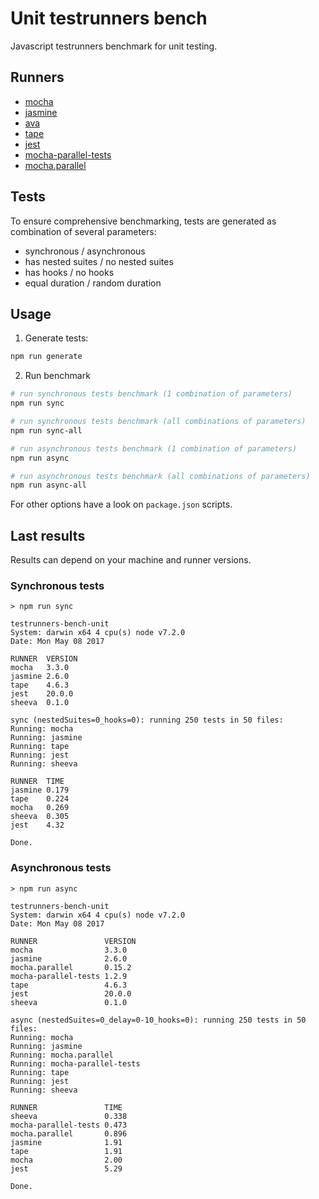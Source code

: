 # Unit testrunners bench
Javascript testrunners benchmark for unit testing.

## Runners
* [mocha](https://github.com/mochajs/mocha)
* [jasmine](https://github.com/jasmine/jasmine)
* [ava](https://github.com/avajs/ava)
* [tape](https://github.com/substack/tape)
* [jest](https://github.com/facebook/jest)
* [mocha-parallel-tests](https://github.com/yandex/mocha-parallel-tests)
* [mocha.parallel](https://github.com/danielstjules/mocha.parallel)

 
## Tests
To ensure comprehensive benchmarking, tests are generated as combination of several parameters: 

* synchronous / asynchronous
* has nested suites / no nested suites
* has hooks / no hooks
* equal duration / random duration

## Usage

1. Generate tests:
```bash
npm run generate
```

2. Run benchmark
```bash
# run synchronous tests benchmark (1 combination of parameters)
npm run sync

# run synchronous tests benchmark (all combinations of parameters)
npm run sync-all

# run asynchronous tests benchmark (1 combination of parameters)
npm run async

# run asynchronous tests benchmark (all combinations of parameters)
npm run async-all
```
For other options have a look on `package.json` scripts.

## Last results
Results can depend on your machine and runner versions.

### Synchronous tests
```
> npm run sync

testrunners-bench-unit
System: darwin x64 4 cpu(s) node v7.2.0
Date: Mon May 08 2017

RUNNER  VERSION
mocha   3.3.0  
jasmine 2.6.0  
tape    4.6.3  
jest    20.0.0 
sheeva  0.1.0  

sync (nestedSuites=0_hooks=0): running 250 tests in 50 files:
Running: mocha
Running: jasmine
Running: tape
Running: jest
Running: sheeva

RUNNER  TIME 
jasmine 0.179
tape    0.224
mocha   0.269
sheeva  0.305
jest    4.32 

Done.
```

### Asynchronous tests
```
> npm run async

testrunners-bench-unit
System: darwin x64 4 cpu(s) node v7.2.0
Date: Mon May 08 2017

RUNNER               VERSION
mocha                3.3.0  
jasmine              2.6.0  
mocha.parallel       0.15.2 
mocha-parallel-tests 1.2.9  
tape                 4.6.3  
jest                 20.0.0 
sheeva               0.1.0  

async (nestedSuites=0_delay=0-10_hooks=0): running 250 tests in 50 files:
Running: mocha
Running: jasmine
Running: mocha.parallel
Running: mocha-parallel-tests
Running: tape
Running: jest
Running: sheeva

RUNNER               TIME 
sheeva               0.338
mocha-parallel-tests 0.473
mocha.parallel       0.896
jasmine              1.91 
tape                 1.91 
mocha                2.00 
jest                 5.29 

Done.
```
